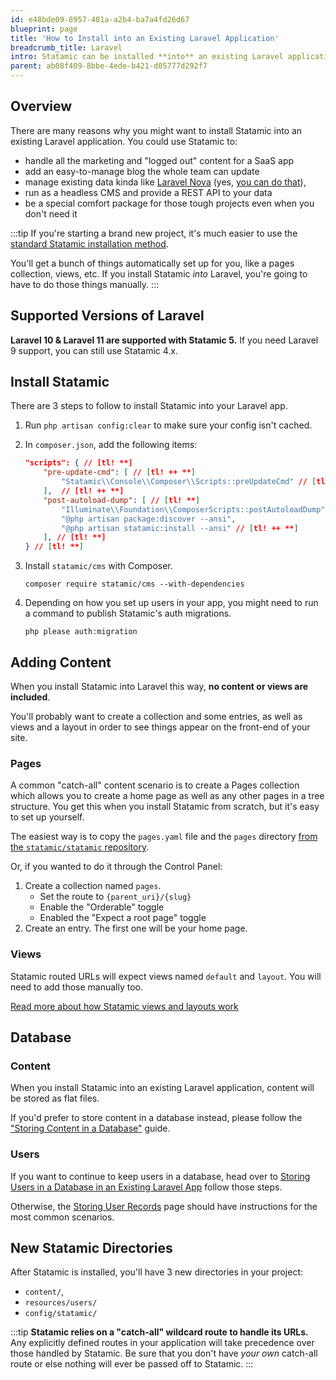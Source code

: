 ```yaml
---
id: e48bde09-8957-401a-a2b4-ba7a4fd26d67
blueprint: page
title: 'How to Install into an Existing Laravel Application'
breadcrumb_title: Laravel
intro: Statamic can be installed **into** an existing Laravel application and used to add new sections — like a blog or press release section — function as a headless CMS, or even manage existing data.
parent: ab08f409-8bbe-4ede-b421-d05777d292f7
---
```

## Overview

There are many reasons why you might want to install Statamic into an existing Laravel application. You could use Statamic to:

- handle all the marketing and "logged out" content for a SaaS app
- add an easy-to-manage blog the whole team can update
- manage existing data kinda like [Laravel Nova](https://nova.laravel.com/) (yes, [you can do that](/extending/repositories)),
- run as a headless CMS and provide a REST API to your data
- be a special comfort package for those tough projects even when you don't need it

:::tip
If you're starting a brand new project, it's much easier to use the [standard Statamic installation method](/installing/local).

You'll get a bunch of things automatically set up for you, like a pages collection, views, etc. If you install Statamic _into_ Laravel, you're going to have to do those things manually.
:::

## Supported Versions of Laravel

**Laravel 10 & Laravel 11 are supported with Statamic 5.** If you need Laravel 9 support, you can still use Statamic 4.x.

## Install Statamic

There are 3 steps to follow to install Statamic into your Laravel app.

1. Run `php artisan config:clear` to make sure your config isn't cached.

2. In `composer.json`, add the following items:

    ``` json
    "scripts": { // [tl! **]
        "pre-update-cmd": [ // [tl! ++ **]
            "Statamic\\Console\\Composer\\Scripts::preUpdateCmd" // [tl! ++ **]
        ],  // [tl! ++ **]
        "post-autoload-dump": [ // [tl! **]
            "Illuminate\\Foundation\\ComposerScripts::postAutoloadDump",
            "@php artisan package:discover --ansi",
            "@php artisan statamic:install --ansi" // [tl! ++ **]
        ], // [tl! **]
    } // [tl! **]
    ```
   
3. Install `statamic/cms` with Composer.

    ``` shell
    composer require statamic/cms --with-dependencies
    ```

4. Depending on how you set up users in your app, you might need to run a command to publish Statamic's auth migrations.

   ``` shell
   php please auth:migration
   ```

## Adding Content

When you install Statamic into Laravel this way, **no content or views are included**.

You'll probably want to create a collection and some entries, as well as views and a layout in order to see things appear on the front-end of your site.

### Pages
A common "catch-all" content scenario is to create a Pages collection which allows you to create a home page as well as any other pages in a tree structure. You get this when you install Statamic from scratch, but it's easy to set up yourself.

The easiest way is to copy the `pages.yaml` file and the `pages` directory [from the `statamic/statamic` repository](https://github.com/statamic/statamic/tree/5.x/content/collections).

Or, if you wanted to do it through the Control Panel:

1. Create a collection named `pages`.
    - Set the route to `{parent_uri}/{slug}`
    - Enable the "Orderable" toggle
    - Enabled the "Expect a root page" toggle
2. Create an entry. The first one will be your home page.

### Views

Statamic routed URLs will expect views named `default` and `layout`. You will need to add those manually too.

[Read more about how Statamic views and layouts work](/views)

## Database

### Content

When you install Statamic into an existing Laravel application, content will be stored as flat files. 

If you'd prefer to store content in a database instead, please follow the ["Storing Content in a Database"](https://statamic.dev/tips/storing-content-in-a-database) guide.

### Users

If you want to continue to keep users in a database, head over to [Storing Users in a Database in an Existing Laravel App](/tips/storing-users-in-a-database#in-an-existing-laravel-app) follow those steps.

Otherwise, the [Storing User Records](/users#storage) page should have instructions for the most common scenarios.

## New Statamic Directories

After Statamic is installed, you'll have 3 new directories in your project:
- `content/`,
- `resources/users/`
- `config/statamic/`

:::tip
**Statamic relies on a "catch-all" wildcard route to handle its URLs.** Any explicitly defined routes in your application will take precedence over those handled by Statamic. Be sure that you don't have _your own_ catch-all route or else nothing will ever be passed off to Statamic.
:::

